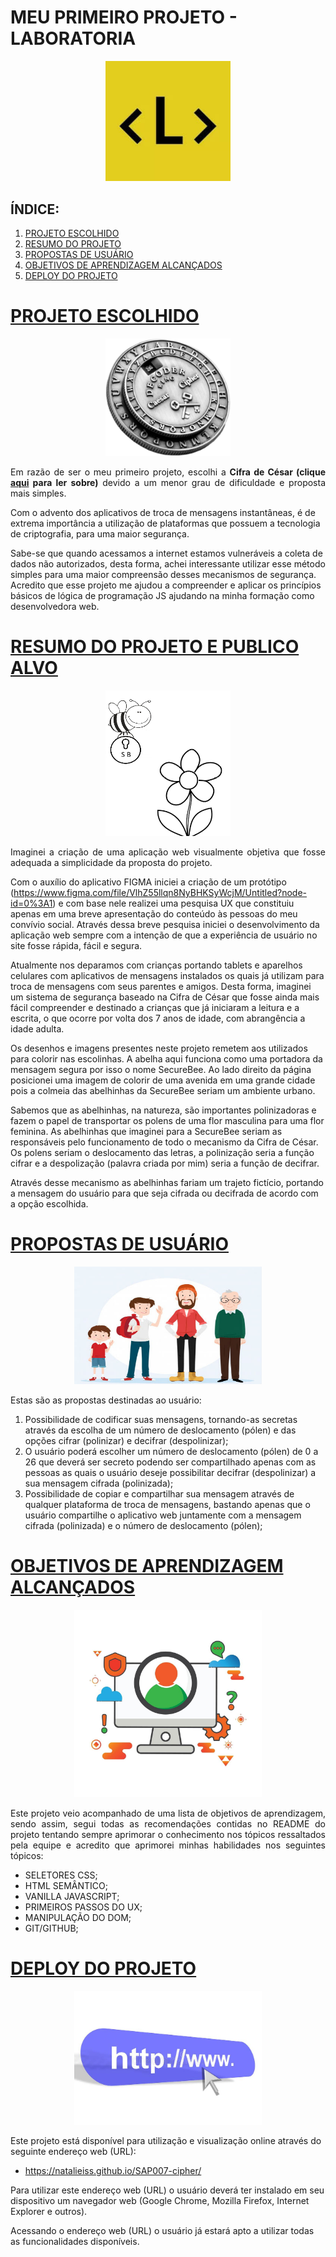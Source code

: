 # **MEU PRIMEIRO PROJETO - LABORATORIA**

<p align="center">
<img src="imagensreadme/imagemdalaboratoria.png" alt="Logotipo da Laboratória" width="200"/>
</p>

## **ÍNDICE:**
1. [PROJETO ESCOLHIDO](#1-projeto-escolhido)
2. [RESUMO DO PROJETO](#2-resumo-do-projeto-e-publico-alvo)
3. [PROPOSTAS DE USUÁRIO](#3-propostas-de-usuario)
4. [OBJETIVOS DE APRENDIZAGEM ALCANÇADOS](#4-objetivos-de-aprendizagem-alcançados)
5. [DEPLOY DO PROJETO](#5-deploy-do-projeto)

# [PROJETO ESCOLHIDO](#1-projeto-escolhido)

<p align="center">
<img src="imagensreadme/cifradecesar.jpeg" alt="Imagem Representando a Cifra de César" width="200"/>
</p>

<p align="justify">Em razão de ser o meu primeiro projeto, escolhi a <strong>Cifra de César (clique <a href="https://pt.wikipedia.org/wiki/Cifra_de_C%C3%A9sar" target="_blank">aqui</a> para ler sobre)</strong> devido a um menor grau de dificuldade e proposta mais simples.

Com o advento dos aplicativos de troca de mensagens instantâneas, é de extrema importância a utilização de plataformas que possuem a tecnologia de criptografia, para uma maior segurança.

Sabe-se que quando acessamos a internet estamos vulneráveis a coleta de dados não autorizados, desta forma, achei interessante utilizar esse método simples para uma maior compreensão desses mecanismos de segurança. Acredito que esse projeto me ajudou a compreender e aplicar os princípios básicos de lógica de programação JS ajudando na minha formação como desenvolvedora web.</p>


# [RESUMO DO PROJETO E PUBLICO ALVO](#2-resumo-do-projeto-e-publico-alvo)

<p align="center">
<img src="imagensreadme/imagemdaabelhinha.png" alt="Imagem de uma Abelhinha em uma Flor" width="200"/>
</p>

<p align="justify">Imaginei a criação de uma aplicação web visualmente objetiva que fosse adequada a simplicidade da proposta do projeto.

Com o auxílio do aplicativo FIGMA iniciei a criação de um protótipo (https://www.figma.com/file/VlhZ55llqn8NyBHKSyWcjM/Untitled?node-id=0%3A1) e com base nele realizei uma pesquisa UX que constituiu apenas em uma breve apresentação do conteúdo às pessoas do meu convívio social. 
Através dessa breve pesquisa iniciei o desenvolvimento da aplicação web sempre com a intenção de que a experiência de usuário no site fosse rápida, fácil e segura.

Atualmente nos deparamos com crianças portando tablets e aparelhos celulares com aplicativos de mensagens instalados os quais já utilizam para troca de mensagens com seus parentes e amigos. Desta forma, imaginei um sistema de segurança baseado na Cifra de César que fosse ainda mais fácil compreender e destinado a crianças que já iniciaram a leitura e a escrita, o que ocorre por volta dos 7 anos de idade, com abrangência a idade adulta.

Os desenhos e imagens presentes neste projeto remetem aos utilizados para colorir nas escolinhas. A abelha aqui funciona como uma portadora da mensagem segura por isso o nome SecureBee.
Ao lado direito da página posicionei uma imagem de colorir de uma avenida em uma grande cidade pois a colmeia das abelhinhas da SecureBee seriam um ambiente urbano. 

Sabemos que as abelhinhas, na natureza, são importantes polinizadoras e fazem o papel de transportar os polens de uma flor masculina para uma flor feminina. As abelhinhas que imaginei para a SecureBee seriam as responsáveis pelo funcionamento de todo o mecanismo da Cifra de César. Os polens seriam o deslocamento das letras, a polinização seria a função cifrar e a despolização (palavra criada por mim) seria a função de decifrar.

Através desse mecanismo as abelhinhas fariam um trajeto fictício, portando a mensagem do usuário para que seja cifrada ou decifrada de acordo com a opção escolhida.</p>

# [PROPOSTAS DE USUÁRIO](#3-propostas-de-usuario)

<p align="center">
<img src="imagensreadme/usuarios.jpg" alt="Imagem dos Usuários" width="300"/>
</p>

Estas são as propostas destinadas ao usuário:

1. Possibilidade de codificar suas mensagens, tornando-as secretas através da escolha de um número de deslocamento (pólen) e das opções cifrar (polinizar) e decifrar (despolinizar);
2. O usuário poderá escolher um número de deslocamento (pólen) de 0 a 26 que deverá ser secreto podendo ser compartilhado apenas com as pessoas as quais o usuário deseje possibilitar decifrar (despolinizar) a sua mensagem cifrada (polinizada);
3. Possibilidade de copiar e compartilhar sua mensagem através de qualquer plataforma de troca de mensagens, bastando apenas que o usuário compartilhe o aplicativo web juntamente com a mensagem cifrada (polinizada) e o número de deslocamento (pólen);

# [OBJETIVOS DE APRENDIZAGEM ALCANÇADOS](#4-objetivos-de-aprendizagem-alcançados)

<p align="center">
<img src="imagensreadme/objetivosdeaprendizagem.jpg" alt="Imagem representando os Objetivos de Aprendizagem" width="300"/>
</p>

<p align="justify">Este projeto veio acompanhado de uma lista de objetivos de aprendizagem, sendo assim, segui todas as recomendações contidas no README do projeto tentando sempre aprimorar o conhecimento nos tópicos ressaltados pela equipe e acredito que aprimorei minhas habilidades nos seguintes tópicos:</p> 

- SELETORES CSS;
- HTML SEMÂNTICO;
- VANILLA JAVASCRIPT;
- PRIMEIROS PASSOS DO UX;
- MANIPULAÇÃO DO DOM;
- GIT/GITHUB;

# [DEPLOY DO PROJETO](#5-deploy-do-projeto)

<p align="center">
<img src="imagensreadme/deploy.jpg" alt="Imagem representando os Objetivos de Aprendizagem" width="300"/>
</p>

Este projeto está disponível para utilização e visualização online através do seguinte endereço web (URL):

- https://natalieiss.github.io/SAP007-cipher/

Para utilizar este endereço web (URL) o usuário deverá ter instalado em seu dispositivo um navegador web (Google Chrome, Mozilla Firefox, Internet Explorer e outros).

Acessando o endereço web (URL) o usuário já estará apto a utilizar todas as funcionalidades disponíveis.
